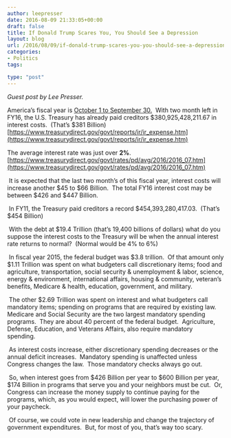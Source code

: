 ```yaml
---
author: leepresser
date: 2016-08-09 21:33:05+00:00
draft: false
title: If Donald Trump Scares You, You Should See a Depression
layout: blog
url: /2016/08/09/if-donald-trump-scares-you-you-should-see-a-depression/
categories:
- Politics
tags:

type: "post"
---
```


_Guest post by Lee Presser._



America’s fiscal year is [October 1 to September 30.](https://airmail.calendar/2016-08-09%2007:32:06%20CDT)  With two month left in FY16, the U.S. Treasury has already paid creditors $380,925,428,211.67 in interest costs.  (That’s $381 Billion)  [https://www.treasurydirect.gov/govt/reports/ir/ir_expense.htm](https://www.treasurydirect.gov/govt/reports/ir/ir_expense.htm)





The average interest rate was just over **2%**.  [https://www.treasurydirect.gov/govt/rates/pd/avg/2016/2016_07.htm](https://www.treasurydirect.gov/govt/rates/pd/avg/2016/2016_07.htm)





 It is expected that the last two month’s of this fiscal year, interest costs will increase another $45 to $66 Billion.  The total FY16 interest cost may be between $426 and $447 Billion. 





 In FY11, the Treasury paid creditors a record $454,393,280,417.03.  (That’s $454 Billion) 





 With the debt at $19.4 Trillion (that’s 19,400 billions of dollars) what do you suppose the interest costs to the Treasury will be when the annual interest rate returns to normal?  (Normal would be 4% to 6%)





 In fiscal year 2015, the federal budget was $3.8 trillion.  Of that amount only $1.11 Trillion was spent on what budgeters call discretionary items; food and agriculture, transportation, social security & unemployment & labor, science, energy & environment, international affairs, housing & community, veteran’s benefits, Medicare & health, education, government, and military. 





 The other $2.69 Trillion was spent on interest and what budgeters call mandatory items; spending on programs that are required by existing law.  Medicare and Social Security are the two largest mandatory spending programs.  They are about 40 percent of the federal budget.  Agriculture, Defense, Education, and Veterans Affairs, also require mandatory spending. 





 As interest costs increase, either discretionary spending decreases or the annual deficit increases.  Mandatory spending is unaffected unless Congress changes the law.  Those mandatory checks always go out. 





 So, when interest goes from $426 Billion per year to $600 Billion per year, $174 Billion in programs that serve you and your neighbors must be cut.  Or, Congress can increase the money supply to continue paying for the programs, which, as you would expect, will lower the purchasing power of your paycheck. 





 Of course, we could vote in new leadership and change the trajectory of government expenditures.  But, for most of you, that’s way too scary. 
